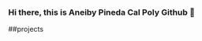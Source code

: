 ### Hi there, this is Aneiby Pineda Cal Poly Github 👋
##projects
<!--
1. [Ulta Project](https://colab.research.google.com/drive/110tCAx_cO3ezEd5CwbvGacqbfpdBDoUQ?usp=sharing)
**AneibyPineda/AneibyPineda** is a ✨ _special_ ✨ repository because its `README.md` (this file) appears on your GitHub profile.

Here are some ideas to get you started:

- 🔭 I’m currently working on ...
- 🌱 I’m currently learning ...
- 👯 I’m looking to collaborate on ...
- 🤔 I’m looking for help with ...
- 💬 Ask me about ...
- 📫 How to reach me: ...
- 😄 Pronouns: ...
- ⚡ Fun fact: ...
-->
